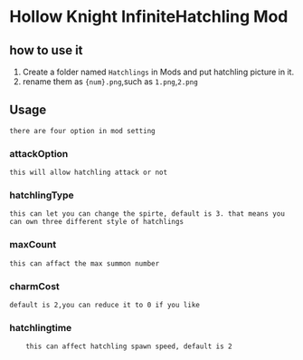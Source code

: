 # Hollow Knight InfiniteHatchling Mod
## how to use it 
   1. Create a folder named `Hatchlings` in Mods and put hatchling picture in it.
   2. rename them as `{num}.png`,such as `1.png`,`2.png`
## Usage
	there are four option in mod setting
### attackOption
	this will allow hatchling attack or not
### hatchlingType
	this can let you can change the spirte, default is 3. that means you can own three different style of hatchlings
### maxCount 
	this can affact the max summon number
### charmCost
	default is 2,you can reduce it to 0 if you like
### hatchlingtime
        this can affect hatchling spawn speed, default is 2
